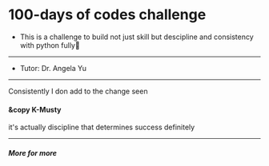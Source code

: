 # 100-days of codes challenge
- This is a challenge to build not just skill but descipline and consistency with python fully🐍
---------------------
- Tutor: Dr. Angela Yu 
---------------------
Consistently
I don add to the change 
seen
#### &copy K-Musty

it's actually discipline that determines success definitely 

----------------
##### More for more
